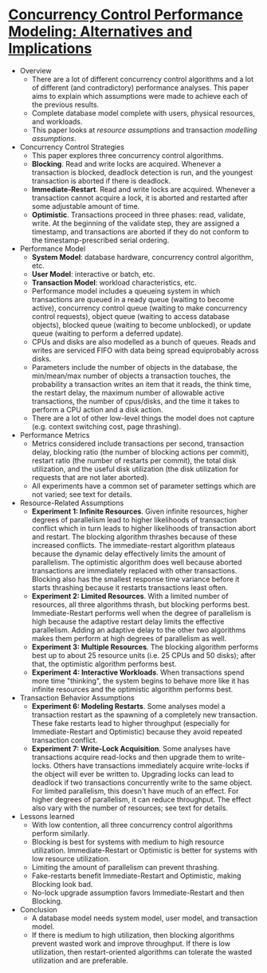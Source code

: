 # [Concurrency Control Performance Modeling: Alternatives and Implications](https://scholar.google.com/scholar?cluster=9784855600346107276)
- Overview
    - There are a lot of different concurrency control algorithms and a lot of
      different (and contradictory) performance analyses. This paper aims to
      explain which assumptions were made to achieve each of the previous
      results.
    - Complete database model complete with users, physical resources, and
      workloads.
    - This paper looks at _resource assumptions_ and transaction _modelling
      assumptions_.
- Concurrency Control Strategies
    - This paper explores three concurrency control algorithms.
    - __Blocking__. Read and write locks are acquired. Whenever a transaction
      is blocked, deadlock detection is run, and the youngest transaction is
      aborted if there is deadlock.
    - __Immediate-Restart__. Read and write locks are acquired. Whenever a
      transaction cannot acquire a lock, it is aborted and restarted after some
      adjustable amount of time.
    - __Optimistic__. Transactions proceed in three phases: read, validate,
      write. At the beginning of the validate step, they are assigned a
      timestamp, and transactions are aborted if they do not conform to the
      timestamp-prescribed serial ordering.
- Performance Model
    - __System Model__: database hardware, concurrency control algorithm, etc.
    - __User Model__: interactive or batch, etc.
    - __Transaction Model__: workload characteristics, etc.
    - Performance model includes a queueing system in which transactions are
      queued in a ready queue (waiting to become active), concurrency control
      queue (waiting to make concurrency control requests), object queue
      (waiting to access database objects), blocked queue (waiting to become
      unblocked), or update queue (waiting to perform a deferred update).
    - CPUs and disks are also modelled as a bunch of queues. Reads and writes
      are serviced FIFO with data being spread equiprobably across disks.
    - Parameters include the number of objects in the database, the
      min/mean/max number of objects a transaction touches, the probability a
      transaction writes an item that it reads, the think time, the restart
      delay, the maximum number of allowable active transactions, the number of
      cpus/disks, and the time it takes to perform a CPU action and a disk
      action.
    - There are a lot of other low-level things the model does not capture
      (e.g. context switching cost, page thrashing).
- Performance Metrics
    - Metrics considered include transactions per second, transaction delay,
      blocking ratio (the number of blocking actions per commit), restart ratio
      (the number of restarts per commit), the total disk utilization, and the
      useful disk utilization (the disk utilization for requests that are not
      later aborted).
    - All experiments have a common set of parameter settings which are not
      varied; see text for details.
- Resource-Related Assumptions
    - __Experiment 1: Infinite Resources__. Given infinite resources, higher
      degrees of parallelism lead to higher likelihoods of transaction conflict
      which in turn leads to higher likelihoods of transaction abort and
      restart. The blocking algorithm thrashes because of these increased
      conflicts. The immediate-restart algorithm plateaus because the dynamic
      delay effectively limits the amount of parallelism. The optimistic
      algorithm does well because aborted transactions are immediately replaced
      with other transactions. Blocking also has the smallest response time
      variance before it starts thrashing because it restarts transactions
      least often.
    - __Experiment 2: Limited Resources__. With a limited number of resources,
      all three algorithms thrash, but blocking performs best.
      Immediate-Restart performs well when the degree of parallelism is high
      because the adaptive restart delay limits the effective parallelism.
      Adding an adaptive delay to the other two algorithms makes them perform
      at high degrees of parallelism as well.
    - __Experiment 3: Multiple Resources__. The blocking algorithm performs
      best up to about 25 resource units (i.e. 25 CPUs and 50 disks); after
      that, the optimistic algorithm performs best.
    - __Experiment 4: Interactive Workloads__. When transactions spend more
      time "thinking", the system begins to behave more like it has infinite
      resources and the optimistic algorithm performs best.
- Transaction Behavior Assumptions
    - __Experiment 6: Modeling Restarts__. Some analyses model a transaction
      restart as the spawning of a completely new transaction. These fake
      restarts lead to higher throughput (especially for Immediate-Restart and
      Optimistic) because they avoid repeated transaction conflict.
    - __Experiment 7: Write-Lock Acquisition__. Some analyses have transactions
      acquire read-locks and then upgrade them to write-locks. Others have
      transactions immediately acquire write-locks if the object will ever be
      written to. Upgrading locks can lead to deadlock if two transactions
      concurrently write to the same object. For limited parallelism, this
      doesn't have much of an effect. For higher degrees of parallelism, it can
      reduce throughput. The effect also vary with the number of resources; see
      text for details.
- Lessons learned
    - With low contention, all three concurrency control algorithms perform
      similarly.
    - Blocking is best for systems with medium to high resource utilization.
      Immediate-Restart or Optimistic is better for systems with low resource
      utilization.
    - Limiting the amount of parallelism can prevent thrashing.
    - Fake-restarts benefit Immediate-Restart and Optimistic, making Blocking
      look bad.
    - No-lock upgrade assumption favors Immediate-Restart and then Blocking.
- Conclusion
    - A database model needs system model, user model, and transaction model.
    - If there is medium to high utilization, then blocking algorithms prevent
      wasted work and improve throughput. If there is low utilization, then
      restart-oriented algorithms can tolerate the wasted utilization and are
      preferable.
